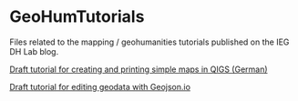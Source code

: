 # GeoHumTutorials
Files related to the mapping / geohumanities tutorials published on the IEG DH Lab blog.

[Draft tutorial for creating and printing simple maps in QIGS (German)](https://pad.gwdg.de/s/rk6LpDw68#)

[Draft tutorial for editing geodata with Geojson.io](https://pad.gwdg.de/s/BJ3wudDaI#)
